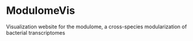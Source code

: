 # ModulomeVis
Visualization website for the modulome, a cross-species modularization of bacterial transcriptomes
